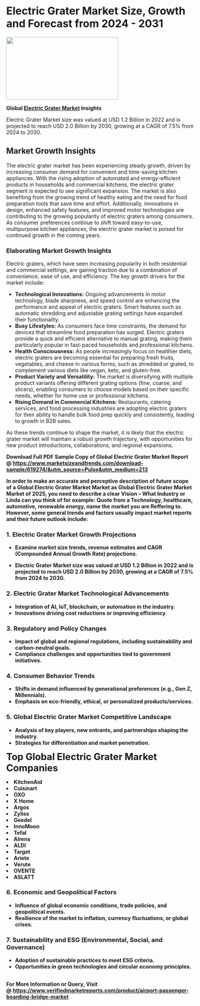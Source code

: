 <H1>Electric Grater Market Size, Growth and Forecast from 2024 - 2031</H1><img class="aligncenter size-medium wp-image-584254" src="https://thirdeyenews.in/wp-content/uploads/2024/09/Global-Market-Research-300x168.jpeg" alt="" width="300" height="168" /><p><strong>Global&nbsp;<a href="https://www.marketsizeandtrends.com/download-sample/619274/&amp;utm_source=Pulse&amp;utm_medium=213">Electric Grater Market</a> Insights</strong></p><p>Electric Grater Market size was valued at USD 1.2 Billion in 2022 and is projected to reach USD 2.0 Billion by 2030, growing at a CAGR of 7.5% from 2024 to 2030.</p><p><h2>Market Growth Insights</h2> <p>The electric grater market has been experiencing steady growth, driven by increasing consumer demand for convenient and time-saving kitchen appliances. With the rising adoption of automated and energy-efficient products in households and commercial kitchens, the electric grater segment is expected to see significant expansion. The market is also benefiting from the growing trend of healthy eating and the need for food preparation tools that save time and effort. Additionally, innovations in design, enhanced safety features, and improved motor technologies are contributing to the growing popularity of electric graters among consumers. As consumer preferences continue to shift toward easy-to-use, multipurpose kitchen appliances, the electric grater market is poised for continued growth in the coming years.</p> <p><strong></strong></p> <h3>Elaborating Market Growth Insights</h3> <p>Electric graters, which have seen increasing popularity in both residential and commercial settings, are gaining traction due to a combination of convenience, ease of use, and efficiency. The key growth drivers for the market include:</p> <ul> <li><strong>Technological Innovations:</strong> Ongoing advancements in motor technology, blade sharpness, and speed control are enhancing the performance and appeal of electric graters. Smart features such as automatic shredding and adjustable grating settings have expanded their functionality.</li> <li><strong>Busy Lifestyles:</strong> As consumers face time constraints, the demand for devices that streamline food preparation has surged. Electric graters provide a quick and efficient alternative to manual grating, making them particularly popular in fast-paced households and professional kitchens.</li> <li><strong>Health Consciousness:</strong> As people increasingly focus on healthier diets, electric graters are becoming essential for preparing fresh fruits, vegetables, and cheese in various forms, such as shredded or grated, to complement various diets like vegan, keto, and gluten-free.</li> <li><strong>Product Variety and Versatility:</strong> The market is diversifying with multiple product variants offering different grating options (fine, coarse, and slicers), enabling consumers to choose models based on their specific needs, whether for home use or professional kitchens.</li> <li><strong>Rising Demand in Commercial Kitchens:</strong> Restaurants, catering services, and food processing industries are adopting electric graters for their ability to handle bulk food prep quickly and consistently, leading to growth in B2B sales.</li> </ul> <p>As these trends continue to shape the market, it is likely that the electric grater market will maintain a robust growth trajectory, with opportunities for new product introductions, collaborations, and regional expansions.</p> <p><strong></p><p><span class=""><strong>Download Full PDF Sample Copy of Global Electric Grater Market Report</strong> @ <a href="https://www.marketsizeandtrends.com/download-sample/619274/&amp;utm_source=Pulse&amp;utm_medium=213" target="_blank">https://www.marketsizeandtrends.com/download-sample/619274/&amp;utm_source=Pulse&amp;utm_medium=213</a></span></p><p>In order to make an accurate and perceptive description of future scope of a Global&nbsp;Electric Grater Market Market as Global&nbsp;Electric Grater Market Market of 2025, you need to describe a clear Vision &ndash; What Industry or Linda can you think of for example: Quote from a Technology, healthcare, automotive, renewable energy, name the market you are Reffering to. However, some general trends and factors usually impact market reports and their future outlook include:</p><h3>1.&nbsp;<strong>Electric Grater Market Growth Projections</strong></h3><ul><li>Examine market size trends, revenue estimates and CAGR (Compounded Annual Growth Rate) projections.</li><li><p>Electric Grater Market size was valued at USD 1.2 Billion in 2022 and is projected to reach USD 2.0 Billion by 2030, growing at a CAGR of 7.5% from 2024 to 2030.</p></li></ul><h3>2.&nbsp;<strong>Electric Grater Market Technological Advancements</strong></h3><ul><li>Integration of AI, IoT, blockchain, or automation in the industry.</li><li>Innovations driving cost reductions or improving efficiency.</li></ul><h3>3.&nbsp;<strong>Regulatory and Policy Changes</strong></h3><ul><li>Impact of global and regional regulations, including sustainability and carbon-neutral goals.</li><li>Compliance challenges and opportunities tied to government initiatives.</li></ul><h3>4.&nbsp;<strong>Consumer Behavior Trends</strong></h3><ul><li>Shifts in demand influenced by generational preferences (e.g., Gen Z, Millennials).</li><li>Emphasis on eco-friendly, ethical, or personalized products/services.</li></ul><h3>5.&nbsp;<strong>Global Electric Grater Market Competitive Landscape</strong></h3><ul><li>Analysis of key players, new entrants, and partnerships shaping the industry.</li><li>Strategies for differentiation and market penetration.</li></ul><p data-pm-slice="1 1 []"><span style="color: inherit; font-family: inherit; font-size: 25px;">Top Global Electric Grater Market Companies</span></p><div class="" data-test-id=""><p><li>KitchenAid</li><li> Cuisinart</li><li> OXO</li><li> X Home</li><li> Argos</li><li> Zyliss</li><li> Geedel</li><li> InnoMoon</li><li> Tefal</li><li> Alrens</li><li> ALDI</li><li> Target</li><li> Ariete</li><li> Verute</li><li> OVENTE</li><li> ASLATT</li></p></div><h3>6.&nbsp;<strong>Economic and Geopolitical Factors</strong></h3><ul><li>Influence of global economic conditions, trade policies, and geopolitical events.</li><li>Resilience of the market to inflation, currency fluctuations, or global crises.</li></ul><h3>7.&nbsp;<strong>Sustainability and ESG (Environmental, Social, and Governance)</strong></h3><ul><li>Adoption of sustainable practices to meet ESG criteria.</li><li>Opportunities in green technologies and circular economy principles.</li></ul><h2><strong style="font-size: 14px;">For More Information or Query, Visit @&nbsp;</strong><a style="background-color: #ffffff; font-size: 14px;" href="https://www.marketsizeandtrends.com/report/electric-grater-market/" target="_blank">https://www.verifiedmarketreports.com/product/airport-passenger-boarding-bridge-market</a></h2>
